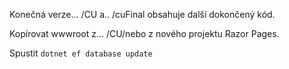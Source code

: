 Konečná verze... /CU a.. /cuFinal obsahuje další dokončený kód.

Kopírovat wwwroot z... /CU/nebo z nového projektu Razor Pages.

Spustit `dotnet ef database update`
